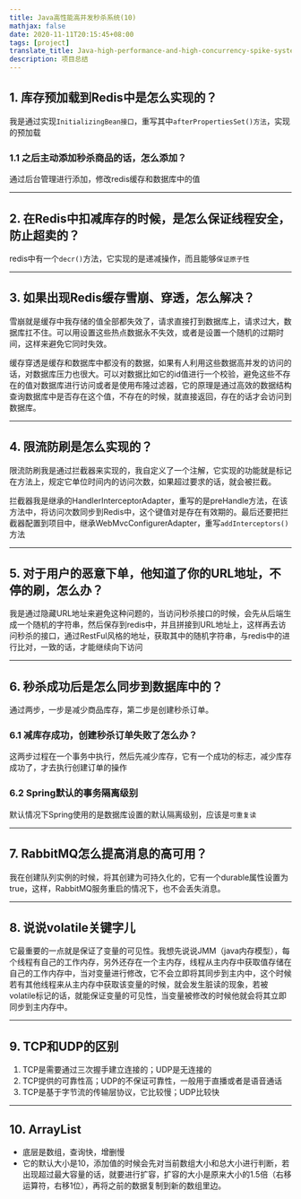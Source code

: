 ```yaml
---
title: Java高性能高并发秒杀系统(10)
mathjax: false
date: 2020-11-11T20:15:45+08:00
tags: [project]
translate_title: Java-high-performance-and-high-concurrency-spike-system-10
description: 项目总结
---
```


## 1. 库存预加载到Redis中是怎么实现的？

我是通过实现`InitializingBean接口`，重写其中`afterPropertiesSet()方法`，实现的预加载

### 1.1 之后主动添加秒杀商品的话，怎么添加？

通过后台管理进行添加，修改redis缓存和数据库中的值

------

## 2. 在Redis中扣减库存的时候，是怎么保证线程安全，防止超卖的？

redis中有一个`decr()`方法，它实现的是递减操作，而且能够`保证原子性`

------

## 3. 如果出现Redis缓存雪崩、穿透，怎么解决？

雪崩就是缓存中我存储的值全部都失效了，请求直接打到数据库上，请求过大，数据库扛不住。可以用设置这些热点数据永不失效，或者是设置一个随机的过期时间，这样来避免它同时失效。

缓存穿透是缓存和数据库中都没有的数据，如果有人利用这些数据高并发的访问的话，对数据库压力也很大。可以对数据比如它的id值进行一个校验，避免这些不存在的值对数据库进行访问或者是使用布隆过滤器，它的原理是通过高效的数据结构查询数据库中是否存在这个值，不存在的时候，就直接返回，存在的话才会访问到数据库。

------

## 4. 限流防刷是怎么实现的？

限流防刷我是通过拦截器来实现的，我自定义了一个注解，它实现的功能就是标记在方法上，规定它单位时间内的访问次数，如果超过要求的话，就会被拦截。

拦截器我是继承的HandlerInterceptorAdapter，重写的是preHandle方法，在该方法中，将访问次数同步到Redis中，这个键值对是存在有效期的。最后还要把拦截器配置到项目中，继承WebMvcConfigurerAdapter，重写`addInterceptors()`方法

------

## 5. 对于用户的恶意下单，他知道了你的URL地址，不停的刷，怎么办？

我是通过隐藏URL地址来避免这种问题的，当访问秒杀接口的时候，会先从后端生成一个随机的字符串，然后保存到redis中，并且拼接到URL地址上，这样再去访问秒杀的接口，通过RestFul风格的地址，获取其中的随机字符串，与redis中的进行比对，一致的话，才能继续向下访问

------

## 6. 秒杀成功后是怎么同步到数据库中的？

通过两步，一步是减少商品库存，第二步是创建秒杀订单。

### 6.1 减库存成功，创建秒杀订单失败了怎么办？

这两步过程在一个事务中执行，然后先减少库存，它有一个成功的标志，减少库存成功了，才去执行创建订单的操作

### 6.2 Spring默认的事务隔离级别

默认情况下Spring使用的是数据库设置的默认隔离级别，应该是`可重复读`

------

## 7. RabbitMQ怎么提高消息的高可用？

我在创建队列实例的时候，将其创建为可持久化的，它有一个durable属性设置为true，这样，RabbitMQ服务重启的情况下，也不会丢失消息。

------

## 8. 说说volatile关键字儿

它最重要的一点就是保证了变量的可见性。我想先说说JMM（java内存模型），每个线程有自己的工作内存，另外还存在一个主内存，线程从主内存中获取值存储在自己的工作内存中，当对变量进行修改，它不会立即将其同步到主内中，这个时候若有其他线程来从主内存中获取该变量的时候，就会发生脏读的现象，若被volatile标记的话，就能保证变量的可见性，当变量被修改的时候他就会将其立即同步到主内存中。

------

## 9. TCP和UDP的区别

1. TCP是需要通过三次握手建立连接的；UDP是无连接的
2. TCP提供的可靠性高；UDP的不保证可靠性，一般用于直播或者是语音通话
3. TCP是基于字节流的传输层协议，它比较慢；UDP比较快

------

## 10. ArrayList

- 底层是数组，查询快，增删慢
- 它的默认大小是10，添加值的时候会先对当前数组大小和总大小进行判断，若出现超过最大容量的话，就要进行扩容，扩容的大小是原来大小的1.5倍（右移运算符，右移1位），再将之前的数据复制到新的数组里边。
